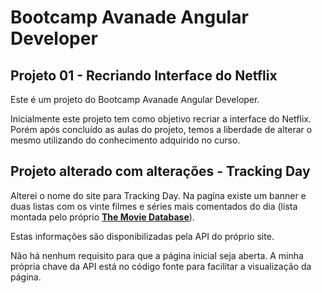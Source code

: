 # Bootcamp Avanade Angular Developer
## Projeto 01 - Recriando Interface do Netflix
Este é um projeto do Bootcamp Avanade Angular Developer.

Inicialmente este projeto tem como objetivo recriar a interface do Netflix. Porém após concluído as aulas do projeto, temos a liberdade de alterar o mesmo utilizando do conhecimento adquirido no curso.

## Projeto alterado com alterações - Tracking Day

Alterei o nome do site para Tracking Day. Na pagína existe um banner e duas listas com os vinte filmes e séries mais comentados do dia (lista montada pelo próprio __[The Movie Database](https://www.themoviedb.org/?language=pt-BR)__).

Estas informações são disponibilizadas pela API do próprio site.

Não há nenhum requisito para que a página inicial seja aberta. A minha própria chave da API está no código fonte para facilitar a visualização da página.
